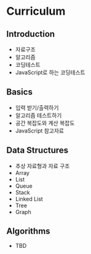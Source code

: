 # Curriculum

## Introduction
- 자료구조
- 알고리즘
- 코딩테스트
- JavaScript로 하는 코딩테스트

## Basics
- 입력 받기/출력하기
- 알고리즘 테스트하기
- 공간 복잡도와 계산 복잡도
- JavaScript 참고자료

## Data Structures
- 추상 자료형과 자료 구조
- Array
- List
- Queue
- Stack
- Linked List
- Tree
- Graph

## Algorithms
- TBD